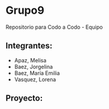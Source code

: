 # Grupo9
Repositorio para Codo a Codo - Equipo 

## Integrantes:
- Apaz, Melisa
- Baez, Jorgelina
- Baez, María Emilia
- Vasquez, Lorena

## Proyecto:

